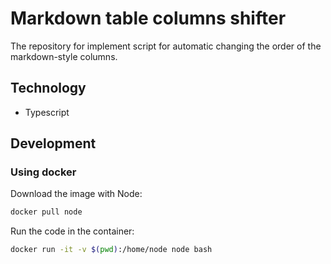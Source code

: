 # Markdown table columns shifter

The repository for implement script for automatic changing the order of the markdown-style columns.

## Technology

* Typescript

## Development

### Using docker

Download the image with Node:

```sh
docker pull node
```

Run the code in the container:

```sh
docker run -it -v $(pwd):/home/node node bash
```
